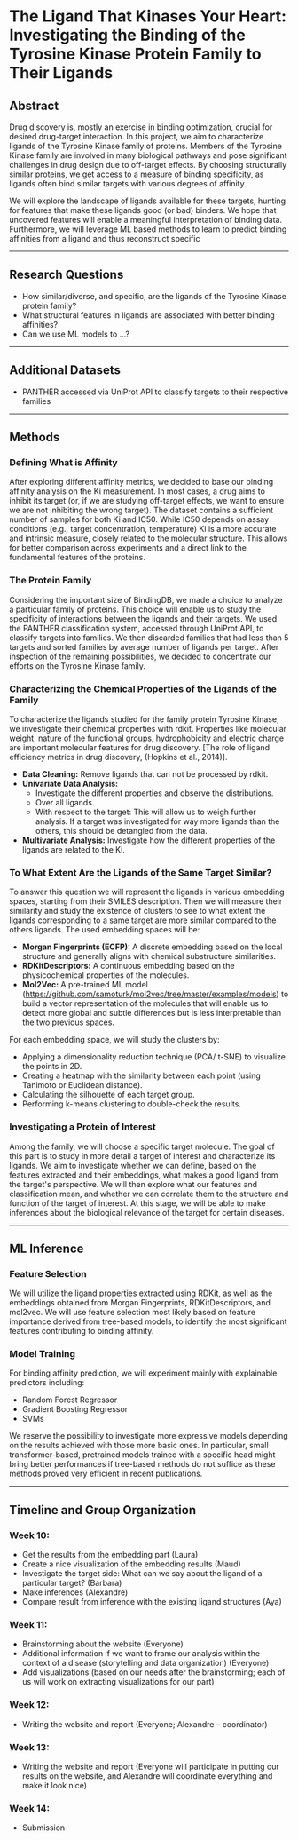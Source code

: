 # The Ligand That Kinases Your Heart: Investigating the Binding of the Tyrosine Kinase Protein Family to Their Ligands

## Abstract
Drug discovery is, mostly an exercise in binding optimization, crucial for desired drug-target interaction. In this project, we aim to characterize ligands of the Tyrosine Kinase family of proteins. Members of the Tyrosine Kinase family are involved in many biological pathways and pose significant challenges in drug design due to off-target effects. By choosing structurally similar proteins, we get access to a measure of binding specificity, as ligands often bind similar targets with various degrees of affinity.

We will explore the landscape of ligands available for these targets, hunting for features that make these ligands good (or bad) binders. We hope that uncovered features will enable a meaningful interpretation of binding data. Furthermore, we will leverage ML based methods to learn to predict binding affinities from a ligand and thus reconstruct specific 

---

## Research Questions
- How similar/diverse, and specific, are the ligands of the Tyrosine Kinase protein family?
- What structural features in ligands are associated with better binding affinities?
- Can we use ML models to …?

---

## Additional Datasets
- PANTHER accessed via UniProt API to classify targets to their respective families

---

## Methods

### Defining What is Affinity
After exploring different affinity metrics, we decided to base our binding affinity analysis on the Ki measurement. In most cases, a drug aims to inhibit its target (or, if we are studying off-target effects, we want to ensure we are not inhibiting the wrong target). The dataset contains a sufficient number of samples for both Ki and IC50. While IC50 depends on assay conditions (e.g., target concentration, temperature) Ki is a more accurate and intrinsic measure, closely related to the molecular structure. This allows for better comparison across experiments and a direct link to the fundamental features of the proteins.

### The Protein Family
Considering the important size of BindingDB, we made a choice to analyze a particular family of proteins. This choice will enable us to study the specificity of interactions between the ligands and their targets. We used the PANTHER classification system, accessed through UniProt API, to classify targets into families. We then discarded families that had less than 5 targets and sorted families by average number of ligands per target. 
After inspection of the remaining possibilities, we decided to concentrate our efforts on the Tyrosine Kinase family.

### Characterizing the Chemical Properties of the Ligands of the Family
To characterize the ligands studied for the family protein Tyrosine Kinase, we investigate their chemical properties with rdkit. Properties like molecular weight, nature of the functional groups, hydrophobicity and electric charge are important molecular features for drug discovery. [The role of ligand efficiency metrics in drug discovery, (Hopkins et al., 2014)].
- **Data Cleaning:** Remove ligands that can not be processed by rdkit.
- **Univariate Data Analysis:** 
  - Investigate the different properties and observe the distributions.
  - Over all ligands.
  - With respect to the target: This will allow us to weigh further analysis. If a target was investigated for way more ligands than the others, this should be detangled from the data.
- **Multivariate Analysis:** Investigate how the different properties of the ligands are related to the Ki.

### To What Extent Are the Ligands of the Same Target Similar?
To answer this question we will represent the ligands in various embedding spaces, starting from their SMILES description. Then we will measure their similarity and study the existence of clusters to see to what extent the ligands corresponding to a same target are more similar compared to the others ligands. 
The used embedding spaces will be: 
- **Morgan Fingerprints (ECFP):** A discrete embedding based on the local structure and generally aligns with chemical substructure similarities.
- **RDKitDescriptors:** A continuous embedding based on the physicochemical properties of the molecules. 
- **Mol2Vec:** A pre-trained ML model (https://github.com/samoturk/mol2vec/tree/master/examples/models) to build a vector representation of the molecules that will enable us to detect more global and subtle differences but is less interpretable than the two previous spaces. 

For each embedding space, we will study the clusters by:
- Applying a dimensionality reduction technique (PCA/ t-SNE) to visualize the points in 2D.
- Creating a heatmap with the similarity between each point (using Tanimoto or Euclidean distance).
- Calculating the silhouette of each target group.
- Performing k-means clustering to double-check the results. 

### Investigating a Protein of Interest
Among the family, we will choose a specific target molecule. The goal of this part is to study in more detail a target of interest and characterize its ligands. We aim to investigate whether we can define, based on the features extracted and their embeddings, what makes a good ligand from the target's perspective. We will then explore what our features and classification mean, and whether we can correlate them to the structure and function of the target of interest. At this stage, we will be able to make inferences about the biological relevance of the target for certain diseases.

---

## ML Inference 

### Feature Selection
We will utilize the ligand properties extracted using RDKit, as well as the embeddings obtained from Morgan Fingerprints, RDKitDescriptors, and mol2vec. We will use feature selection most likely based on feature importance derived from tree-based models, to identify the most significant features contributing to binding affinity.

### Model Training
For binding affinity prediction, we will experiment mainly with explainable predictors including:
- Random Forest Regressor
- Gradient Boosting Regressor 
- SVMs

We reserve the possibility to investigate more expressive models depending on the results achieved with those more basic ones. In particular, small transformer-based, pretrained models trained with a specific head might bring better performances if tree-based methods do not suffice as these methods proved very efficient in recent publications.

---

## Timeline and Group Organization 

### Week 10:
- Get the results from the embedding part (Laura)
- Create a nice visualization of the embedding results (Maud)
- Investigate the target side: What can we say about the ligand of a particular target? (Barbara)
- Make inferences (Alexandre)
- Compare result from inference with the existing ligand structures (Aya)

### Week 11:
- Brainstorming about the website (Everyone)
- Additional information if we want to frame our analysis within the context of a disease (storytelling and data organization) (Everyone)
- Add visualizations (based on our needs after the brainstorming; each of us will work on extracting visualizations for our part)

### Week 12:
- Writing the website and report (Everyone; Alexandre – coordinator)

### Week 13:
- Writing the website and report (Everyone will participate in putting our results on the website, and Alexandre will coordinate everything and make it look nice)

### Week 14:
- Submission
